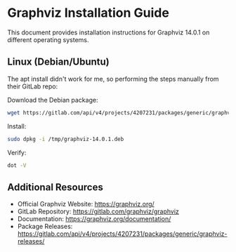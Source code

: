 # Graphviz Installation Guide

This document provides installation instructions for Graphviz 14.0.1 on different operating systems.

## Linux (Debian/Ubuntu)

The apt install didn't work for me, so performing the steps manually from their GitLab repo:

Download the Debian package:

```bash
wget https://gitlab.com/api/v4/projects/4207231/packages/generic/graphviz-releases/14.0.1/ubuntu_25.04_graphviz-14.0.1-cmake.deb -O /tmp/graphviz-14.0.1.deb
```

Install: 

```bash
sudo dpkg -i /tmp/graphviz-14.0.1.deb
```

Verify: 

```bash
dot -V
```

## Additional Resources

- Official Graphviz Website: https://graphviz.org/
- GitLab Repository: https://gitlab.com/graphviz/graphviz
- Documentation: https://graphviz.org/documentation/
- Package Releases: https://gitlab.com/api/v4/projects/4207231/packages/generic/graphviz-releases/
